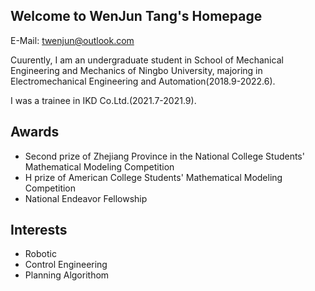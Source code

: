 ## Welcome to WenJun Tang's Homepage

E-Mail: [twenjun@outlook.com](twenjun@outlook.com)

Cuurently, I am an undergraduate student in School of Mechanical Engineering and Mechanics of Ningbo University, majoring in Electromechanical Engineering and Automation(2018.9-2022.6).

I was a trainee in IKD Co.Ltd.(2021.7-2021.9).



## Awards
- Second prize of Zhejiang Province in the National College Students' Mathematical Modeling Competition
- H prize of American College Students' Mathematical Modeling Competition
- National Endeavor Fellowship


## Interests
- Robotic
- Control Engineering
- Planning Algorithom



